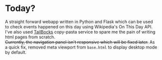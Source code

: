 # Today?
  A straight forward webapp written in Python and Flask which can be used to check events happened on this day using Wikipedia's On This Day API.\
  I've also used [TailBocks](https://tailblocks.cc/) copy-pasta service to spare me the pain of writing html pages from scratch.\
  ~~Currently, the navigation panel isn't responsive which will be fixed later.~~ As a quick fix, removed meta viewport from `base.html` to display desktop mode by default.
